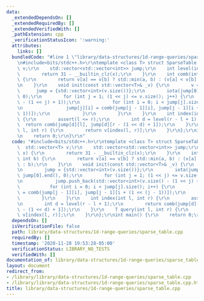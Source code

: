 ```yaml
---
data:
  _extendedDependsOn: []
  _extendedRequiredBy: []
  _extendedVerifiedWith: []
  _pathExtension: cpp
  _verificationStatusIcon: ':warning:'
  attributes:
    links: []
  bundledCode: "#line 1 \"library/data-structures/1d-range-queries/sparse_table.cpp\"\
    \n#include<bits/stdc++.h>\r\ntemplate <class T> struct SparseTable {\r\n    std::vector<T>\
    \ v;\r\n    std::vector<std::vector<int>> jump;\r\n    int level(int x) {\r\n\
    \        return 31 - __builtin_clz(x);\r\n    }\r\n    int comb(int a, int b)\
    \ {\r\n        return v[a] == v[b] ? std::min(a, b) : (v[a] < v[b] ? a : b);\r\
    \n    }\r\n    void init(const std::vector<T>& _v) {\r\n        v = _v;\r\n  \
    \      jump = {std::vector<int>(v.size())};\r\n        iota(jump[0].begin(), jump[0].end(),\
    \ 0);\r\n        for (int j = 1; (1 << j) <= v.size(); j++) {\r\n            jump.push_back(std::vector<int>(v.size()\
    \ - (1 << j) + 1));\r\n            for (int i = 0; i < jump[j].size(); i++) {\r\
    \n                jump[j][i] = comb(jump[j - 1][i], jump[j - 1][i + (1 << (j -\
    \ 1))]);\r\n            }\r\n        }\r\n    }\r\n    int index(int l, int r)\
    \ {\r\n        assert(l <= r);\r\n        int d = level(r - l + 1);\r\n      \
    \  return comb(jump[d][l], jump[d][r - (1 << d) + 1]);\r\n    }\r\n    T query(int\
    \ l, int r) {\r\n        return v[index(l, r)];\r\n    }\r\n};\r\nint main() {\r\
    \n    return 0;\r\n}\r\n"
  code: "#include<bits/stdc++.h>\r\ntemplate <class T> struct SparseTable {\r\n  \
    \  std::vector<T> v;\r\n    std::vector<std::vector<int>> jump;\r\n    int level(int\
    \ x) {\r\n        return 31 - __builtin_clz(x);\r\n    }\r\n    int comb(int a,\
    \ int b) {\r\n        return v[a] == v[b] ? std::min(a, b) : (v[a] < v[b] ? a\
    \ : b);\r\n    }\r\n    void init(const std::vector<T>& _v) {\r\n        v = _v;\r\
    \n        jump = {std::vector<int>(v.size())};\r\n        iota(jump[0].begin(),\
    \ jump[0].end(), 0);\r\n        for (int j = 1; (1 << j) <= v.size(); j++) {\r\
    \n            jump.push_back(std::vector<int>(v.size() - (1 << j) + 1));\r\n \
    \           for (int i = 0; i < jump[j].size(); i++) {\r\n                jump[j][i]\
    \ = comb(jump[j - 1][i], jump[j - 1][i + (1 << (j - 1))]);\r\n            }\r\n\
    \        }\r\n    }\r\n    int index(int l, int r) {\r\n        assert(l <= r);\r\
    \n        int d = level(r - l + 1);\r\n        return comb(jump[d][l], jump[d][r\
    \ - (1 << d) + 1]);\r\n    }\r\n    T query(int l, int r) {\r\n        return\
    \ v[index(l, r)];\r\n    }\r\n};\r\nint main() {\r\n    return 0;\r\n}\r\n"
  dependsOn: []
  isVerificationFile: false
  path: library/data-structures/1d-range-queries/sparse_table.cpp
  requiredBy: []
  timestamp: '2020-11-28 19:53:28-05:00'
  verificationStatus: LIBRARY_NO_TESTS
  verifiedWith: []
documentation_of: library/data-structures/1d-range-queries/sparse_table.cpp
layout: document
redirect_from:
- /library/library/data-structures/1d-range-queries/sparse_table.cpp
- /library/library/data-structures/1d-range-queries/sparse_table.cpp.html
title: library/data-structures/1d-range-queries/sparse_table.cpp
---
```

